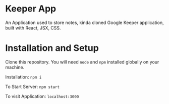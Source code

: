 # Keeper App

An Application used to store notes, kinda cloned Google Keeper application, built with React, JSX, CSS.

# Installation and Setup

Clone this repository. You will need `node` and `npm` installed globally on your machine.

Installation: `npm i`

To Start Server: `npm start`

To visit Application: `localhost:3000`
